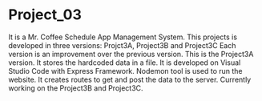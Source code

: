 # Project_03
It is a Mr. Coffee Schedule App Management System.
This projects is developed in three versions: Projct3A, Project3B and Project3C
Each version is an improvement over the previous version.
This is the Project3A version.
It stores the hardcoded data in a file.
It is developed on Visual Studio Code with Express Framework.
Nodemon tool is used to run the website.
It creates routes to get and post the data to the server.
Currently working on the Project3B and Project3C.
